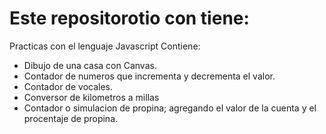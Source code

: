 # Este repositorotio con tiene:

Practicas con el lenguaje Javascript
Contiene:
- Dibujo de una casa con Canvas.
- Contador de numeros que incrementa y decrementa el valor.
- Contador de vocales.
- Conversor de kilometros a millas
- Contador o simulacion de propina; agregando el valor de la cuenta y el procentaje de propina.
